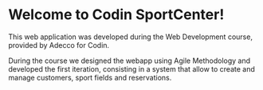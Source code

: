 # Welcome to Codin SportCenter!

This web application was developed during the Web Development course, provided by Adecco for Codin.

During the course we designed the webapp using Agile Methodology and developed the first iteration,
consisting in a system that allow to create and manage customers, sport fields and reservations.

